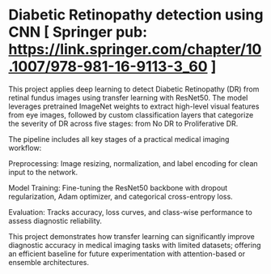 # Diabetic Retinopathy detection using CNN [ Springer pub: https://link.springer.com/chapter/10.1007/978-981-16-9113-3_60 ]
This project applies deep learning to detect Diabetic Retinopathy (DR) from retinal fundus images using transfer learning with ResNet50. The model leverages pretrained ImageNet weights to extract high-level visual features from eye images, followed by custom classification layers that categorize the severity of DR across five stages: from No DR to Proliferative DR.

The pipeline includes all key stages of a practical medical imaging workflow:

Preprocessing: Image resizing, normalization, and label encoding for clean input to the network.

Model Training: Fine-tuning the ResNet50 backbone with dropout regularization, Adam optimizer, and categorical cross-entropy loss.

Evaluation: Tracks accuracy, loss curves, and class-wise performance to assess diagnostic reliability.

This project demonstrates how transfer learning can significantly improve diagnostic accuracy in medical imaging tasks with limited datasets; offering an efficient baseline for future experimentation with attention-based or ensemble architectures.
